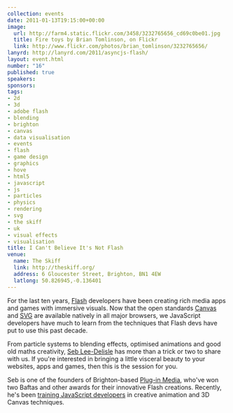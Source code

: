 ```yaml
---
collection: events
date: 2011-01-13T19:15:00+00:00
image: 
  url: http://farm4.static.flickr.com/3458/3232765656_cd69c0be01.jpg
  title: Fire toys by Brian Tomlinson, on Flickr
  link: http://www.flickr.com/photos/brian_tomlinson/3232765656/
lanyrd: http://lanyrd.com/2011/asyncjs-flash/
layout: event.html
number: "16"
published: true
speakers: 
sponsors: 
tags: 
- 2d
- 3d
- adobe flash
- blending
- brighton
- canvas
- data visualisation
- events
- flash
- game design
- graphics
- hove
- html5
- javascript
- js
- particles
- physics
- rendering
- svg
- the skiff
- uk
- visual effects
- visualisation
title: I Can't Believe It's Not Flash
venue: 
  name: The Skiff
  link: http://theskiff.org/
  address: 6 Gloucester Street, Brighton, BN1 4EW
  latlong: 50.826945,-0.136401
---
```


<p>For the last ten years, <a href="http://en.wikipedia.org/wiki/Adobe_Flash">Flash</a> developers have been creating rich media apps and games with immersive visuals. Now that the open standards <a href="http://asyncjs.com/canvas/">Canvas</a> and <a href="https://developer.mozilla.org/En/SVG">SVG</a> are available natively in all major browsers, we JavaScript developers have much to learn from the techniques that Flash devs have put to use this past decade.</p>

<p class="summary">From particle systems to blending effects, optimised animations and good old maths creativity, <span class="vcard"><a href="http://twitter.com/seb_ly" class="fn url">Seb Lee-Delisle</a></span> has more than a trick or two to share with us. If you're interested in bringing a little visceral beauty to your websites, apps and games, then this is the session for you.</p>

<p>Seb is one of the founders of Brighton-based <a href="http://www.pluginmedia.net">Plug-in Media</a>, who've won two Baftas and other awards for their innovative Flash creations. Recently, he's been <a href="http://sebleedelisle.com/2010/11/creative-javascripthtml5-training/">training JavaScript developers</a> in creative animation and 3D Canvas techniques.</p>
